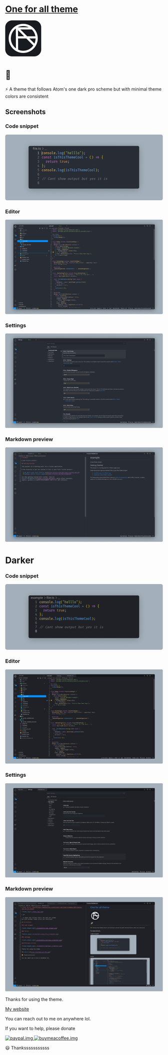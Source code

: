 # [One for all theme](https://marketplace.visualstudio.com/items?itemName=100lvlmaster.one-for-all-theme)

![theme_logo](./theme_logo.png)

# 🚀

⚡ A theme that follows Atom's one dark pro scheme
but with minimal theme colors are consistent

## Screenshots

### Code snippet

![code_snippet.png](./screenshots/code_snippet.png)

### Editor

![editor.png](./screenshots/code_file_screenshot.png)

### Settings

![code_snippet.png](./screenshots/settings_screenshot.png)

### Markdown preview

![code_snippet.png](./screenshots/markdown_screenshot.png)

# Darker

### Code snippet

![code_snippet.png](./screenshots/darker-snippet.png)

### Editor

![editor.png](./screenshots/darker-editor.png)

### Settings

![code_snippet.png](./screenshots/darker-settings.png)

### Markdown preview

![code_snippet.png](./screenshots/darker-readme.png)

Thanks for using the theme.

[My website](https://navinko.netlify.app)

You can reach out to me on anywhere lol.

If you want to help, please donate

<a href="https://https://www.paypal.com/paypalme/NavinKodag">
<img height=60 width=auto src="https://www.paypalobjects.com/webstatic/mktg/logo-center/PP_Acceptance_Marks_for_LogoCenter_266x142.png" alt='paypal.img'>
</a>

<a href="https://www.buymeacoffee.com/100lvlmaster">
<img height=60 width=auto src="https://encrypted-tbn0.gstatic.com/images?q=tbn:ANd9GcQJ5Tac2t7GWSQFNxq2GN0qdRuAyNQEMBc0tw&usqp=CAU" alt='buymeacoffee.img'>
</a>

😃 Thanksssssssssss
